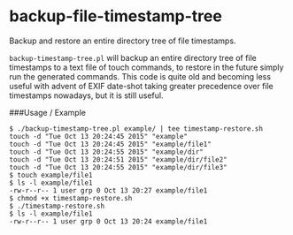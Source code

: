 # backup-file-timestamp-tree

Backup and restore an entire directory tree of file timestamps.

`backup-timestamp-tree.pl` will backup an entire directory tree of file timestamps to a text file of touch commands, to restore in the future simply run the generated commands.  This code is quite old and becoming less useful with advent of EXIF date-shot taking greater precedence over file timestamps nowadays, but it is still useful.

###Usage / Example

    $ ./backup-timestamp-tree.pl example/ | tee timestamp-restore.sh
    touch -d "Tue Oct 13 20:24:45 2015" "example"
    touch -d "Tue Oct 13 20:24:45 2015" "example/file1"
    touch -d "Tue Oct 13 20:24:55 2015" "example/dir"
    touch -d "Tue Oct 13 20:24:51 2015" "example/dir/file2"
    touch -d "Tue Oct 13 20:24:55 2015" "example/dir/file3"
    $ touch example/file1
    $ ls -l example/file1
    -rw-r--r-- 1 user grp 0 Oct 13 20:27 example/file1
    $ chmod +x timestamp-restore.sh
    $ ./timestamp-restore.sh
    $ ls -l example/file1
    -rw-r--r-- 1 user grp 0 Oct 13 20:24 example/file1

